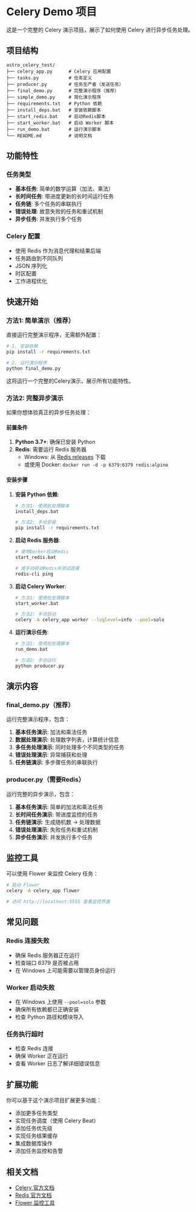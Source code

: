 # Celery Demo 项目

这是一个完整的 Celery 演示项目，展示了如何使用 Celery 进行异步任务处理。

## 项目结构

```
astro_celery_test/
├── celery_app.py      # Celery 应用配置
├── tasks.py           # 任务定义
├── producer.py        # 任务生产者（发送任务）
├── final_demo.py      # 完整演示程序（推荐）
├── simple_demo.py     # 简化演示程序
├── requirements.txt   # Python 依赖
├── install_deps.bat   # 安装依赖脚本
├── start_redis.bat    # 启动Redis脚本
├── start_worker.bat   # 启动 Worker 脚本
├── run_demo.bat       # 运行演示脚本
└── README.md          # 说明文档
```

## 功能特性

### 任务类型
- **基本任务**: 简单的数学运算（加法、乘法）
- **长时间任务**: 带进度更新的长时间运行任务
- **任务链**: 多个任务的串联执行
- **错误处理**: 故意失败的任务和重试机制
- **异步任务**: 并发执行多个任务

### Celery 配置
- 使用 Redis 作为消息代理和结果后端
- 任务路由到不同队列
- JSON 序列化
- 时区配置
- 工作进程优化

## 快速开始

### 方法1: 简单演示（推荐）
直接运行完整演示程序，无需额外配置：

```bash
# 1. 安装依赖
pip install -r requirements.txt

# 2. 运行演示程序
python final_demo.py
```

这将运行一个完整的Celery演示，展示所有功能特性。

### 方法2: 完整异步演示
如果你想体验真正的异步任务处理：

#### 前置条件
1. **Python 3.7+**: 确保已安装 Python
2. **Redis**: 需要运行 Redis 服务器
   - Windows: 从 [Redis releases](https://github.com/microsoftarchive/redis/releases) 下载
   - 或使用 Docker: `docker run -d -p 6379:6379 redis:alpine`

#### 安装步骤

1. **安装 Python 依赖**:
   ```bash
   # 方法1: 使用批处理脚本
   install_deps.bat

   # 方法2: 手动安装
   pip install -r requirements.txt
   ```

2. **启动 Redis 服务器**:
   ```bash
   # 使用Docker启动Redis
   start_redis.bat

   # 或手动启动Redis并测试连接
   redis-cli ping
   ```

3. **启动 Celery Worker**:
   ```bash
   # 方法1: 使用批处理脚本
   start_worker.bat

   # 方法2: 手动启动
   celery -A celery_app worker --loglevel=info --pool=solo
   ```

4. **运行演示任务**:
   ```bash
   # 方法1: 使用批处理脚本
   run_demo.bat

   # 方法2: 手动运行
   python producer.py
   ```

## 演示内容

### final_demo.py（推荐）
运行完整演示程序，包含：

1. **基本任务演示**: 加法和乘法任务
2. **数据处理演示**: 处理数字列表，计算统计信息
3. **多任务处理演示**: 同时处理多个不同类型的任务
4. **错误处理演示**: 异常捕获和处理
5. **任务链演示**: 多步骤任务的串联执行

### producer.py（需要Redis）
运行完整的异步演示，包含：

1. **基本任务演示**: 简单的加法和乘法任务
2. **长时间任务演示**: 带进度监控的任务
3. **任务链演示**: 生成随机数 → 处理数据
4. **错误处理演示**: 失败任务和重试机制
5. **异步任务演示**: 并发执行多个任务

## 监控工具

可以使用 Flower 来监控 Celery 任务：

```bash
# 启动 Flower
celery -A celery_app flower

# 访问 http://localhost:5555 查看监控界面
```

## 常见问题

### Redis 连接失败
- 确保 Redis 服务器正在运行
- 检查端口 6379 是否被占用
- 在 Windows 上可能需要以管理员身份运行

### Worker 启动失败
- 在 Windows 上使用 `--pool=solo` 参数
- 确保所有依赖都已正确安装
- 检查 Python 路径和模块导入

### 任务执行超时
- 检查 Redis 连接
- 确保 Worker 正在运行
- 查看 Worker 日志了解详细错误信息

## 扩展功能

你可以基于这个演示项目扩展更多功能：

- 添加更多任务类型
- 实现任务调度（使用 Celery Beat）
- 添加任务优先级
- 实现任务结果缓存
- 集成数据库操作
- 添加任务监控和告警

## 相关文档

- [Celery 官方文档](https://docs.celeryproject.org/)
- [Redis 官方文档](https://redis.io/documentation)
- [Flower 监控工具](https://flower.readthedocs.io/)
